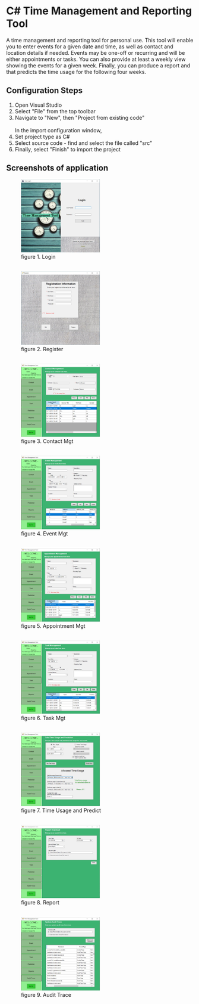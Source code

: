 <h1>C# Time Management and Reporting Tool</h1>

<p> A time management and reporting tool for personal use. This tool will enable
you to enter events for a given date and time, as well as contact and location details if needed.
Events may be one-off or recurring and will be either appointments or tasks. You can also
provide at least a weekly view showing the events for a given week. Finally, you can produce a report and that predicts the time usage for the following four weeks.</p>

<h2>Configuration Steps</h2>

<ol>
  <li>Open Visual Studio</li>
  <li>Select "File" from the top toolbar</li>
  <li>Navigate to "New", then "Project from existing code"</li>
 <br>
 In the import configuration window, 
 <li>Set project type as C#</li>
 <li>Select source code - find and select the file called "src"</li>
 <li>Finally, select "Finish" to import the project</li>
</ol>

<h2>Screenshots of application</h2>

<figure>
 <a href="images/Login Form.JPG" download>
  <img width="50%" height="50%" alt="Login Form" src="images/Login Form.JPG">
 </a> 
 <figcaption>figure 1. Login</figcaption>
  <br>
</figure>

<figure>
 <a href="images/Register.JPG" download>
  <img width="50%" height="50%" alt="Login Form" src="images/Register.JPG">
 </a>
 
 <figcaption>figure 2. Register</figcaption>
 <br>
</figure>

<figure>
 <a href="images/Contact Form.JPG" download>
  <img width="50%" height="50%" alt="Contact Form" src="images/Contact Form.JPG">
 </a>

 <figcaption>figure 3. Contact Mgt</figcaption>
 <br>
</figure>

<figure>
 <a href="images/Event Form.JPG" download>
  <img width="50%" height="50%" alt="Event Form" src="images/Event Form.JPG">
 </a>

 <figcaption>figure 4. Event Mgt</figcaption>
 <br>
</figure>

<figure>
 <a href="images/Appointment Form.JPG" download>
  <img width="50%" height="50%" alt="Appointment Form" src="images/Appointment Form.JPG">
 </a>
 
 <figcaption>figure 5. Appointment Mgt</figcaption>
 <br>
</figure>

<figure>
 <a href="images/Task Form.JPG" download>
  <img width="50%" height="50%" alt="Task Form" src="images/Task Form.JPG">
 </a>
 
 <figcaption>figure 6. Task Mgt</figcaption>
 <br>
</figure>

<figure>
 <a href="images/TTime Usage and Predict.JPG" download>
  <img width="50%" height="50%" alt="Time Usage and Predict" src="images/TTime Usage and Predict.JPG">
 </a>
 
 <figcaption>figure 7. Time Usage and Predict</figcaption>
 <br>
</figure>

<figure>
 <a href="images/Reports Form.JPG" download>
  <img width="50%" height="50%" alt="Reports Form" src="images/Reports Form.JPG">
 </a>
 
 <figcaption>figure 8. Report</figcaption>
 <br>
</figure>

<figure>
 <a href="images/Audit Trace Form.JPG" download>
  <img width="50%" height="50%" alt="Audit Trace" src="images/Audit Trace Form.JPG">
 </a>

 <figcaption>figure 9. Audit Trace</figcaption>
 <br>
</figure>


